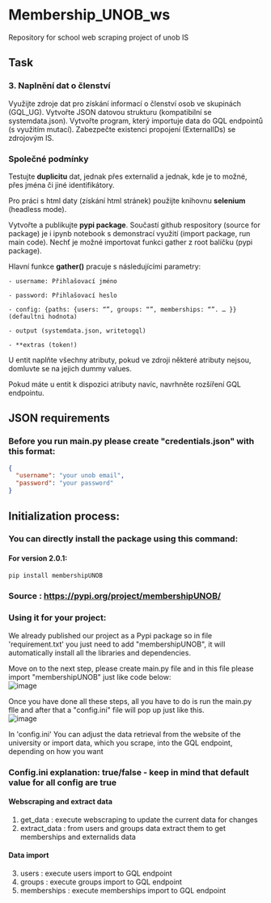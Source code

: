 # Membership_UNOB_ws

Repository for school web scraping project of unob IS

## Task

### 3. Naplnění dat o členství

Využijte zdroje dat pro získání informací o členství osob ve skupinách (GQL_UG). Vytvořte JSON datovou strukturu (kompatibilní se systemdata.json). Vytvořte program, který importuje data do GQL endpointů (s využitím mutací). Zabezpečte existenci propojení (ExternalIDs) se zdrojovým IS.<br />

### Společné podmínky

Testujte **duplicitu** dat, jednak přes externalid a jednak, kde je to možné, přes jména či jiné identifikátory.<br />

Pro práci s html daty (získání html stránek) použijte knihovnu **selenium** (headless mode).<br />

Vytvořte a publikujte **pypi package**. Součastí github respository (source for package) je i ipynb notebook s demonstrací využití (import package, run main code). Nechť je možné importovat funkci gather z root balíčku (pypi package).<br />

Hlavní funkce **gather()** pracuje s následujícími parametry:

    - username: Přihlašovací jméno

    - password: Přihlašovací heslo

    - config: {paths: {users: “”, groups: “”, memberships: “”. … }} (defaultni hodnota)

    - output (systemdata.json, writetogql)

    - **extras (token!)

U entit naplňte všechny atributy, pokud ve zdroji některé atributy nejsou, domluvte se na jejich dummy values.<br />

Pokud máte u entit k dispozici atributy navíc, navrhněte rozšíření GQL endpointu.<br />

## JSON requirements

### Before you run main.py please create "credentials.json" with this format:

```json
{
  "username": "your unob email",
  "password": "your password"
}
```

## Initialization process:

### You can directly install the package using this command:



#### For version 2.0.1:

```bash
pip install membershipUNOB
```

### Source : https://pypi.org/project/membershipUNOB/


### Using it for your project:

We already published our project as a Pypi package so in file 'requirement.txt' you just need to add "membershipUNOB", it will automatically install all the libraries and dependencies.<br />

Move on to the next step, please create main.py file and in this file please import "membershipUNOB" just like code below:<br />
![image](https://github.com/Getbricked/MembershipUNOB/assets/115787629/7230b3bc-e0c5-4d9f-b117-8827bd64ef37)<br />

Once you have done all these steps, all you have to do is run the main.py flle and after that a "config.ini" file will pop up just like this.<br />
![image](https://github.com/Getbricked/MembershipUNOB/assets/115787629/1295c47c-7777-4d58-ac8a-9efd577d849e)<br />

In 'config.ini' You can adjust the data retrieval from the website of the university or import data, which you scrape, into the GQL endpoint, depending on how you want

### Config.ini explanation: true/false - keep in mind that default value for all config are true


#### Webscraping and extract data

1. get_data : execute webscraping to update the current data for changes
2. extract_data : from users and groups data extract them to get memberships and externalids data

#### Data import

3. users : execute users import to GQL endpoint
4. groups : execute groups import to GQL endpoint
5. memberships : execute memberships import to GQL endpoint
